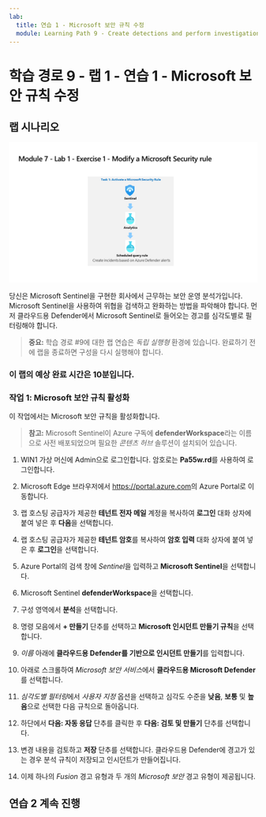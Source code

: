 ```yaml
---
lab:
  title: 연습 1 - Microsoft 보안 규칙 수정
  module: Learning Path 9 - Create detections and perform investigations using Microsoft Sentinel
---
```


# 학습 경로 9 - 랩 1 - 연습 1 - Microsoft 보안 규칙 수정

## 랩 시나리오

![랩 개요입니다.](../Media/SC-200-Lab_Diagrams_Mod7_L1_Ex1.png)

당신은 Microsoft Sentinel을 구현한 회사에서 근무하는 보안 운영 분석가입니다. Microsoft Sentinel을 사용하여 위협을 검색하고 완화하는 방법을 파악해야 합니다. 먼저 클라우드용 Defender에서 Microsoft Sentinel로 들어오는 경고를 심각도별로 필터링해야 합니다.

>**중요:** 학습 경로 #9에 대한 랩 연습은 *독립 실행형* 환경에 있습니다. 완료하기 전에 랩을 종료하면 구성을 다시 실행해야 합니다.

### 이 랩의 예상 완료 시간은 10분입니다.

### 작업 1: Microsoft 보안 규칙 활성화

이 작업에서는 Microsoft 보안 규칙을 활성화합니다.

>**참고:** Microsoft Sentinel이 Azure 구독에 **defenderWorkspace**라는 이름으로 사전 배포되었으며 필요한 *콘텐츠 허브* 솔루션이 설치되어 있습니다.

1. WIN1 가상 머신에 Admin으로 로그인합니다. 암호로는 **Pa55w.rd**를 사용하여 로그인합니다.  

1. Microsoft Edge 브라우저에서 <https://portal.azure.com>의 Azure Portal로 이동합니다.

1. 랩 호스팅 공급자가 제공한 **테넌트 전자 메일** 계정을 복사하여 **로그인** 대화 상자에 붙여 넣은 후 **다음**을 선택합니다.

1. 랩 호스팅 공급자가 제공한 **테넌트 암호**를 복사하여 **암호 입력** 대화 상자에 붙여 넣은 후 **로그인**을 선택합니다.

1. Azure Portal의 검색 창에 *Sentinel*을 입력하고 **Microsoft Sentinel**을 선택합니다.

1. Microsoft Sentinel **defenderWorkspace**을 선택합니다.

1. 구성 영역에서 **분석**을 선택합니다.

1. 명령 모음에서 **+ 만들기** 단추를 선택하고 **Microsoft 인시던트 만들기 규칙**을 선택합니다.

1. *이름* 아래에 **클라우드용 Defender를 기반으로 인시던트 만들기**를 입력합니다.

1. 아래로 스크롤하여 *Microsoft 보안 서비스*에서 **클라우드용 Microsoft Defender**를 선택합니다.

1. *심각도별 필터링*에서 *사용자 지정* 옵션을 선택하고 심각도 수준을 **낮음**, **보통** 및 **높음**으로 선택한 다음 규칙으로 돌아옵니다.

1. 하단에서 **다음: 자동 응답** 단추를 클릭한 후 **다음: 검토 및 만들기** 단추를 선택합니다.

1. 변경 내용을 검토하고 **저장** 단추를 선택합니다. 클라우드용 Defender에 경고가 있는 경우 분석 규칙이 저장되고 인시던트가 만들어집니다.

1. 이제 하나의 *Fusion* 경고 유형과 두 개의 *Microsoft 보안* 경고 유형이 제공됩니다.

## 연습 2 계속 진행
